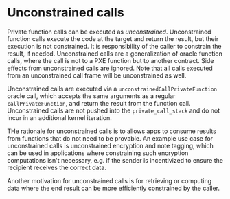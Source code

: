 # Unconstrained calls

<!--
TODO: Validate use cases for unconstrained calls. Maybe these are not actually needed?
I wasn't actually aware of these. What's the benefit of doing this vs simply simulating the private function? I suppose the benefit is that an 'external' private function can be called as an unconstrained function by some _constrained_ function? Why not create a duplicate version of the private function, which is unconstrained, and call that instead?
-->
<!-- What about executing public functions as unconstrained? -->

Private function calls can be executed as _unconstrained_. Unconstrained function calls execute the code at the target and return the result, but their execution is not constrained. It is responsibility of the caller to constrain the result, if needed. Unconstrained calls are a generalization of oracle function calls, where the call is not to a PXE function but to another contract. Side effects from unconstrained calls are ignored. Note that all calls executed from an unconstrained call frame will be unconstrained as well.

Unconstrained calls are executed via a `unconstrainedCallPrivateFunction` oracle call, which accepts the same arguments as a regular `callPrivateFunction`, and return the result from the function call. Unconstrained calls are not pushed into the `private_call_stack` and do not incur in an additional kernel iteration.

THe rationale for unconstrained calls is to allows apps to consume results from functions that do not need to be provable. An example use case for unconstrained calls is unconstrained encryption and note tagging, which can be used in applications where constraining such encryption computations isn't necessary, e.g. if the sender is incentivized to ensure the recipient receives the correct data.

Another motivation for unconstrained calls is for retrieving or computing data where the end result can be more efficiently constrained by the caller.
